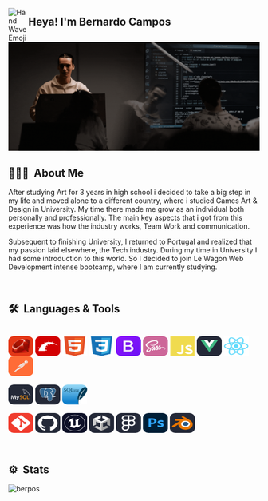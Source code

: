 <img alt="Hand Wave Emoji" src="https://i.ibb.co/XW2xZvG/Hand-Wave.gif" width='40' align="left"/><h2>Heya! I'm Bernardo Campos</h2>
![BannerGif](BannerGif.gif)

## 👨🏻‍💻 &nbsp;About Me
After studying Art for 3 years in high school i decided to take a big step in my life and moved alone to a different country, where i studied Games Art & Design in University. My time there made me grow as an individual both personally and professionally. The main key aspects that i got from this experience was how the industry works, Team Work and communication.

Subsequent to finishing University, I returned to Portugal and realized that my passion laid elsewhere, the Tech industry. During my time in University I had some introduction to this world. So I decided to join Le Wagon Web Development intense bootcamp, where I am currently studying.

&nbsp;

## 🛠 &nbsp;Languages & Tools

<div style="display: inline_block"><br>
  <img align="center" alt="Ruby" height="40" width="50" src="https://raw.githubusercontent.com/tandpfun/skill-icons/main/icons/Ruby.svg">
  <img align="center" alt="Rails" height="40" width="50" src="https://raw.githubusercontent.com/tandpfun/skill-icons/main/icons/Rails.svg">
  <img align="center" alt="HTML" height="40" width="50" src="https://raw.githubusercontent.com/devicons/devicon/master/icons/html5/html5-original.svg">
  <img align="center" alt="CSS" height="40" width="50" src="https://raw.githubusercontent.com/devicons/devicon/master/icons/css3/css3-original.svg">
  <img align="center" alt="Bootstrap" height="40" width="50" src="https://raw.githubusercontent.com/tandpfun/skill-icons/main/icons/Bootstrap.svg">
  <img align="center" alt="Sass" height="40" width="50" src="https://raw.githubusercontent.com/tandpfun/skill-icons/main/icons/Sass.svg">
  <img align="center" alt="Js" height="40" width="50" src="https://raw.githubusercontent.com/devicons/devicon/master/icons/javascript/javascript-plain.svg">
  <img align="center" alt="Vuejs" height="40" width="50" src="https://raw.githubusercontent.com/tandpfun/skill-icons/main/icons/VueJS-Dark.svg">
  <img align="center" alt="React" height="40" width="50" src="https://raw.githubusercontent.com/devicons/devicon/master/icons/react/react-original.svg">
  <img align="center" alt="Postman" height="40" width="50" src="https://raw.githubusercontent.com/tandpfun/skill-icons/main/icons/Postman.svg">
</div>

<div style="display: inline_block"><br>
  <img align="center" alt="MySQL" height="40" width="50" src="https://raw.githubusercontent.com/tandpfun/skill-icons/main/icons/MySQL-Dark.svg">
  <img align="center" alt="PostgreSQL" height="40" width="50" src="https://raw.githubusercontent.com/tandpfun/skill-icons/main/icons/PostgreSQL-Dark.svg">
  <img align="center" alt="SQLite" height="40" width="50" src="https://raw.githubusercontent.com/tandpfun/skill-icons/main/icons/SQLite.svg">
</div>

<div style="display: inline_block"><br>
  <img align="center" alt="Git" height="40" width="50" src="https://raw.githubusercontent.com/tandpfun/skill-icons/main/icons/Git.svg">
  <img align="center" alt="GitHub" height="40" width="50" src="https://raw.githubusercontent.com/tandpfun/skill-icons/main/icons/Github-Dark.svg">
  <img align="center" alt="UnrealEngine" height="40" width="50" src="https://raw.githubusercontent.com/tandpfun/skill-icons/main/icons/UnrealEngine.svg">
  <img align="center" alt="Unity" height="40" width="50" src="https://raw.githubusercontent.com/tandpfun/skill-icons/main/icons/Unity-Dark.svg">
  <img align="center" alt="Figma" height="40" width="50" src="https://raw.githubusercontent.com/tandpfun/skill-icons/main/icons/Figma-Dark.svg">
  <img align="center" alt="Photoshop" height="40" width="50" src="https://raw.githubusercontent.com/tandpfun/skill-icons/main/icons/Photoshop.svg">
  <img align="center" alt="Blender" height="40" width="50" src="https://raw.githubusercontent.com/tandpfun/skill-icons/main/icons/Blender-Dark.svg">
</div>

&nbsp;

## ⚙️ &nbsp;Stats
<p><img align="left" src="https://github-readme-stats.vercel.app/api/top-langs?username=berpos&show_icons=true&locale=en&layout=compact&theme=github_dark" alt="berpos" /></p>






